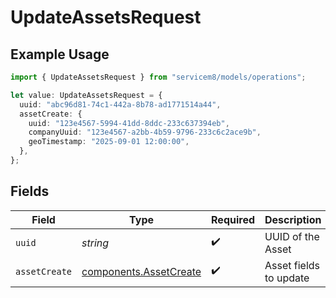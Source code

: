 # UpdateAssetsRequest

## Example Usage

```typescript
import { UpdateAssetsRequest } from "servicem8/models/operations";

let value: UpdateAssetsRequest = {
  uuid: "abc96d81-74c1-442a-8b78-ad1771514a44",
  assetCreate: {
    uuid: "123e4567-5994-41dd-8ddc-233c637394eb",
    companyUuid: "123e4567-a2bb-4b59-9796-233c6c2ace9b",
    geoTimestamp: "2025-09-01 12:00:00",
  },
};
```

## Fields

| Field                                                            | Type                                                             | Required                                                         | Description                                                      |
| ---------------------------------------------------------------- | ---------------------------------------------------------------- | ---------------------------------------------------------------- | ---------------------------------------------------------------- |
| `uuid`                                                           | *string*                                                         | :heavy_check_mark:                                               | UUID of the Asset                                                |
| `assetCreate`                                                    | [components.AssetCreate](../../models/components/assetcreate.md) | :heavy_check_mark:                                               | Asset fields to update                                           |